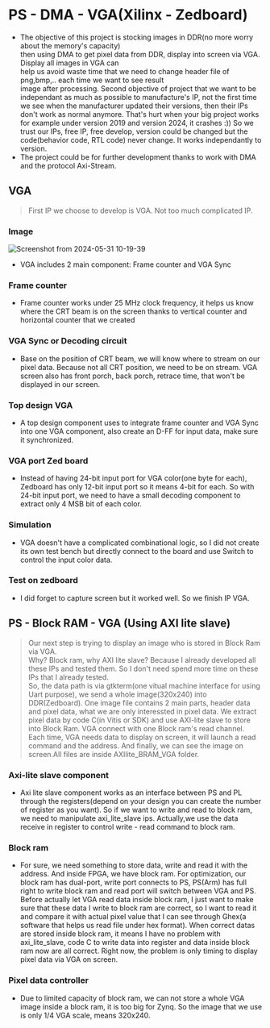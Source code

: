 # PS - DMA - VGA(Xilinx - Zedboard)
- The objective of this project is stocking images in DDR(no more worry about the memory's capacity) \
then using DMA to get pixel data from DDR, display into screen via VGA. Display all images in VGA can \
help us avoid waste time that we need to change header file of png,bmp,.. each time we want to see result\
image after processing. Second objective of project that we want to be independant as much as possible to manufacture's IP, not the first time we see when the manufacturer updated their versions, then their IPs don't work as normal anymore. That's hurt when your big project works for example under version 2019 and version 2024, it crashes :)) So we trust our IPs, free IP, free develop, version could be changed but the code(behavior code, RTL code) never change. It works independantly to version.
- The project could be for further development thanks to work with DMA and the protocol Axi-Stream.

## VGA
> First IP we choose to develop is VGA. Not too much complicated IP.
### Image
![Screenshot from 2024-05-31 10-19-39](https://github.com/angerpro1411/TECTONIC/assets/166725219/a4b34e1a-372e-4b6e-bb5b-f7a15b33fbff)

- VGA includes 2 main component: Frame counter and VGA Sync
### Frame counter
- Frame counter works under 25 MHz clock frequency, it helps us know where the CRT beam is on the screen thanks to vertical counter and horizontal counter that we created

### VGA Sync or Decoding circuit
- Base on the position of CRT beam, we will know where to stream on our pixel data. Because not all CRT position, we need to be on stream. VGA screen also has front porch, back porch, retrace time, that won't be displayed in our screen.

### Top design VGA
- A top design component uses to integrate frame counter and VGA Sync into one VGA component, also create an D-FF for input data, make sure it synchronized.

### VGA port Zed board
- Instead of having 24-bit input port for VGA color(one byte for each), Zedboard has only 12-bit input port so it means 4-bit for each. So with 24-bit input port, we need to have a small decoding component to extract only 4 MSB bit of each color.

### Simulation
- VGA doesn't have a complicated combinational logic, so I did not create its own test bench but directly connect to the board and use Switch to control the input color data. 

### Test on zedboard
- I did forget to capture screen but it worked well. So we finish IP VGA.

## PS - Block RAM - VGA (Using AXI lite slave)
> Our next step is trying to display an image who is stored in Block Ram via VGA. \
> Why? Block ram, why AXI lite slave? Because I already developed all these IPs and tested them. So I don't need spend more time on these IPs that I already tested.\
> So, the data path is via gtkterm(one vitual machine interface for using Uart purpose), we send a whole image(320x240) into DDR(Zedboard). One image file contains 2 main parts, header data and pixel data, what we are only interessted in pixel data. We extract pixel data by code C(in Vitis or SDK) and use AXI-lite slave to store into Block Ram. VGA connect with one Block ram's read channel. Each time, VGA needs data to display on screen, it will launch a read command and the address. And finally, we can see the image on screen.All files are inside AXIlite_BRAM_VGA folder.

### Axi-lite slave component
- Axi lite slave component works as an interface between PS and PL through the registers(depend on your design you can create the number of register as you want). So if we want to write and read to block ram, we need to manipulate axi_lite_slave ips. Actually,we use the data receive in register to control write - read command to block ram.

### Block ram
- For sure, we need something to store data, write and read it with the address. And inside FPGA, we have block ram. For optimization, our block ram has dual-port, write port connects to PS, PS(Arm) has full right to write block ram and read port will switch between VGA and PS. Before actually let VGA read data inside block ram, I just want to make sure that these data I write to block ram are correct, so I want to read it and compare it with actual pixel value that I can see through Ghex(a software that helps us read file under hex format). When correct datas are stored inside block ram, it means I have no problem with axi_lite_slave, code C to write data into register and data inside block ram now are all correct. Right now, the problem is only timing to display pixel data via VGA on screen.

### Pixel data controller
- Due to limited capacity of block ram, we can not store a whole VGA image inside a block ram, it is too big for Zynq. So the image that we use is only 1/4 VGA scale, means 320x240.
